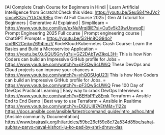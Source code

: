 [AI Complete Crash Course for Beginners in Hindi | Learn Artificial Intelligence from Scratch!:Check this video: https://youtu.be/SeuS84YeJVc?si=cvK3zv7YLkOdRBEu
Gen AI Full Course 2025 | Gen AI Tutorial for Beginners | Generative AI Explained | Simplilearn = https://www.youtube.com/live/exNuMrqjBlE?si=Ou5v5k39wUxwuqEl
Prompt Engineering 2025 Full course | Prompt engineering course | ChatGPT Prompts = https://youtu.be/5i2Hn8OG94o?si=RIK2CmkqZ694ImzV
KodeKloud:Kubernetes Crash Course: Learn the Basics and Build a Microservice Application = https://youtu.be/XuSQU5Grv1g?si=GZ2DAbTwZIkqL3H-
This is how Non Coders can build an Impressive GitHub profile for Jobs = https://www.youtube.com/watch?v=pF3QwScUWiQ
These DevOps and Cloud projects can improve your chances = https://www.youtube.com/watch?v=yhQOSUgU23I
This is how Non Coders can build an Impressive GitHub profile for Jobs. = https://www.youtube.com/watch?v=pF3QwScUWiQ
Free 100 Day of DevOps Practical Learning | Easy way to crack DevOps Interviews = https://www.youtube.com/watch?v=BEHbPPz8Emk
Terraform + Ansible End to End Demo | Best way to use Terraform + Ansible in Realtime https://www.youtube.com/watch?v=DQUUi87AEtM&t=1122s
https://docs.ansible.com/ansible/latest/command_guide/intro_adhoc.html [Ansible community Documentation]
https://www.brajrasik.org/hi/articles/59bc26cf59e8c72a534d85be/sahaj-subhav-paryo-naval-kishori-ju-ko-pad-by-shri-dhruv-das



